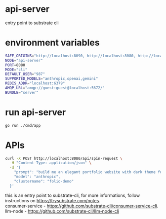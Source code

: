 # api-server
entry point to substrate cli

# environment variables

```bash
SAFE_ORIGINS="http://localhost:8090, http://localhost:8080, http://localhost:3000"
NODE="api-server"
PORT=8080
MODE="cli"
DEFAULT_USER="987"
SUPPORTED_MODELS="anthropic,openai,gemini"
REDIS_ADDR="localhost:6379"
AMQP_URL="amqp://guest:guest@localhost:5672/"
BUNDLE="server"
```

# run api-server

```bash
go run ./cmd/app
```

# APIs 

```bash 
curl -X POST http://localhost:8080/api/spin-request \
  -H "Content-Type: application/json" \
  -d '{
    "prompt": "build me an elegant portfolio website with dark theme for a full stack developer",
    "model": "anthropic",
    "clustername": "folio-demo"
  }'
```

this is an entry point to substrate-cli, for more informations, follow instructions on https://trysubstrate.com/notes.   
consumer-service - https://github.com/substrate-cli/consumer-service-cli.  
llm-node - https://github.com/substrate-cli/llm-node-cli


